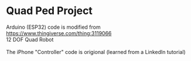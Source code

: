 # Quad Ped Project
Arduino (ESP32) code is modified from https://www.thingiverse.com/thing:3119066 <br/>
12 DOF Quad Robot<br/><br/>
The iPhone "Controller" code is origional (learned from a LinkedIn tutorial)<br/>
